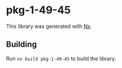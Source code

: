# pkg-1-49-45

This library was generated with [Nx](https://nx.dev).

## Building

Run `nx build pkg-1-49-45` to build the library.
